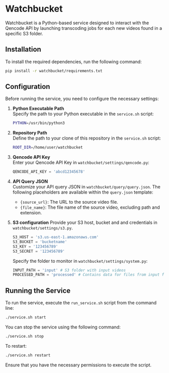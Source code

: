 # Watchbucket

Watchbucket is a Python-based service designed to interact with the Qencode API by launching transcoding jobs for each new videos found in a specific S3 folder.

## Installation

To install the required dependencies, run the following command:

```bash
pip install -r watchbucket/requirements.txt
```

## Configuration

Before running the service, you need to configure the necessary settings:

1. **Python Executable Path**  
   Specify the path to your Python executable in the `service.sh` script:
   ```bash
   PYTHON=/usr/bin/python3
   ```

2. **Repository Path**  
   Define the path to your clone of this repository in the `service.sh` script:
   ```bash
   ROOT_DIR=/home/user/watchbucket
   ```

3. **Qencode API Key**  
   Enter your Qencode API Key in `watchbucket/settings/qencode.py`:
   ```python
   QENCODE_API_KEY = 'abcd12345678'
   ```

4. **API Query JSON**  
   Customize your API query JSON in `watchbucket/query/query.json`. The following placeholders are available within the `query.json` template:
   - `{source_url}`: The URL to the source video file.
   - `{file_name}`: The file name of the source video, excluding path and extension.

5. **S3 configuration**
   Provide your S3 host, bucket and and credentials in `watchbucket/settings/s3.py`. 
   ```python
   S3_HOST = 's3.us-east-1.amazonaws.com'
   S3_BUCKET = 'bucketname'
   S3_KEY = '123456789'
   S3_SECRET = '123456789'
   ```

   Specify the folder to monitor in `watchbucket/settings/system.py`:
   ```python
   INPUT_PATH = 'input' # S3 folder with input videos
   PROCESSED_PATH = 'processed' # Contains data for files from input folder which were already processed.
   ```

## Running the Service

To run the service, execute the `run_service.sh` script from the command line:

```bash
./service.sh start
```

You can stop the service using the following command:
```bash
./service.sh stop
```

To restart:
```bash
./service.sh restart
```


Ensure that you have the necessary permissions to execute the script.
